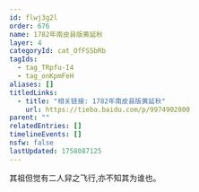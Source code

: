 ```yaml
---
id: flwj3g2l
order: 676
name: 1782年南皮县版黄延秋
layer: 4
categoryId: cat_OfFSSbRb
tagIds:
  - tag_TRpfu-I4
  - tag_onKpmFeH
aliases: []
titledLinks:
  - title: "相关链接: 1782年南皮县版黄延秋"
    url: https://tieba.baidu.com/p/9974902800
parent: ""
relatedEntries: []
timelineEvents: []
nsfw: false
lastUpdated: 1758087125
---
```


其祖但觉有二人舁之飞行,亦不知其为谁也。